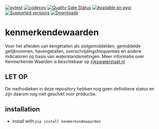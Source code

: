 [![pytest](https://github.com/deltares-research/kenmerkendewaarden/actions/workflows/pytest.yml/badge.svg?branch=main)](https://github.com/deltares-research/kenmerkendewaarden/actions/workflows/pytest.yml)
[![codecov](https://img.shields.io/codecov/c/github/deltares-research/kenmerkendewaarden.svg?style=flat-square)](https://app.codecov.io/gh/deltares-research/kenmerkendewaarden?displayType=list)
[![Quality Gate Status](https://sonarcloud.io/api/project_badges/measure?project=Deltares-research_kenmerkendewaarden&metric=alert_status)](https://sonarcloud.io/dashboard?id=Deltares-research_kenmerkendewaarden)
[![Available on pypi](https://img.shields.io/pypi/v/kenmerkendewaarden.svg)](https://pypi.python.org/pypi/kenmerkendewaarden)
[![Supported versions](https://img.shields.io/pypi/pyversions/kenmerkendewaarden.svg)](https://pypi.org/project/kenmerkendewaarden)
[![Downloads](https://img.shields.io/pypi/dm/kenmerkendewaarden.svg)](https://pypistats.org/packages/kenmerkendewaarden)

# kenmerkendewaarden
Voor het afleiden van kengetallen als slotgemiddelden, gemiddelde getijkrommen, havengetallen, overschrijdingsfrequenties en andere indicatoren op basis van waterstandsmetingen. Meer informatie over Kenmerkende Waarden is beschikbaar op [rijkswaterstaat.nl](https://www.rijkswaterstaat.nl/water/waterbeheer/metingen/meten-bij-rijkswaterstaat/waternormalen)

## LET OP
De methodieken in deze repository hebben nog geen definitieve status en zijn daarom nog niet geschikt voor productie.

## installation
- install with `pip install kenmerkendewaarden`

